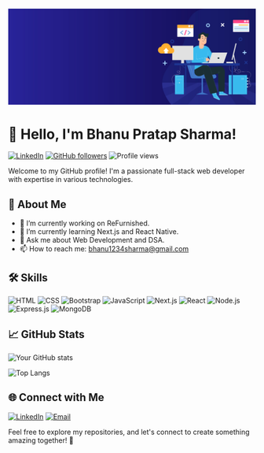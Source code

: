 ![Web Developer Banner](https://github.com/bhanu-sh/bhanu-sh/blob/main/header_banner-6.jpg)

# 👋 Hello, I'm Bhanu Pratap Sharma!

[![LinkedIn](https://img.shields.io/badge/LinkedIn-Connect-blue?style=flat-square&logo=linkedin)](https://www.linkedin.com/in/bhanu-sharma-a4063b136/) [![GitHub followers](https://img.shields.io/github/followers/bhanu-sh?label=Follow&style=social&logo=github)](https://github.com/bhanu-sh)
![Profile views](https://komarev.com/ghpvc/?username=bhanu-sh)

Welcome to my GitHub profile! I'm a passionate full-stack web developer with expertise in various technologies.

## 🚀 About Me

- 🔭 I’m currently working on ReFurnished.
- 🌱 I’m currently learning Next.js and React Native.
- 💬 Ask me about Web Development and DSA.
- 📫 How to reach me: bhanu1234sharma@gmail.com

## 🛠️ Skills

![HTML](https://img.shields.io/badge/HTML-Expert-orange?logo=html5) ![CSS](https://img.shields.io/badge/CSS-Expert-blue?logo=css3) ![Bootstrap](https://img.shields.io/badge/Bootstrap-Expert-purple?logo=bootstrap) ![JavaScript](https://img.shields.io/badge/JavaScript-Expert-yellow?logo=javascript) ![Next.js](https://img.shields.io/badge/Next.js-Expert-blue?logo=nextdotjs) ![React](https://img.shields.io/badge/React-Expert-blue?logo=react) ![Node.js](https://img.shields.io/badge/Node.js-Expert-green?logo=node.js) ![Express.js](https://img.shields.io/badge/Express.js-Expert-lightgrey?logo=express) ![MongoDB](https://img.shields.io/badge/MongoDB-Expert-green?logo=mongodb) 

## 📈 GitHub Stats

![Your GitHub stats](https://github-readme-stats.vercel.app/api?username=bhanu-sh&show_icons=true&hide=contribs,prs)

![Top Langs](https://github-readme-stats.vercel.app/api/top-langs/?username=bhanu-sh&layout=compact)

## 🌐 Connect with Me

[![LinkedIn](https://img.shields.io/badge/LinkedIn-Connect-0077B5?style=flat-square&logo=linkedin)](https://www.linkedin.com/in/bhanu-sharma-a4063b136/)
[![Email](https://img.shields.io/badge/Email-Contact-D14836?style=flat-square&logo=gmail)](mailto:bhanu1234sharma@gmail.com)

Feel free to explore my repositories, and let's connect to create something amazing together! 🚀
